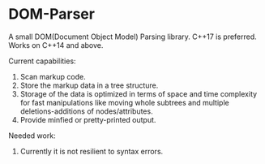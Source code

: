 # DOM-Parser
 A small DOM(Document Object Model) Parsing library. C++17 is preferred. Works on C++14 and above.
  
Current capabilities:
 1) Scan markup code.
 2) Store the markup data in a tree structure.
 3) Storage of the data is optimized in terms of space and time complexity for fast manipulations like moving whole subtrees and multiple deletions-additions of nodes/attributes. 
 4) Provide minfied or pretty-printed output.

Needed work:
  1) Currently it is not resilient to syntax errors.

